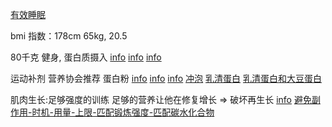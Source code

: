 
[有效睡眠](https://book.douban.com/subject/1984347/)

bmi 指数：178cm 65kg, 20.5

80千克 健身, 蛋白质摄入 [info](http://www.guokr.com/question/140343/)
[info](https://kknews.cc/zh-cn/health/b6vvlm.html)
[info](https://kknews.cc/zh-cn/health/k9x9ev.html#0.8g/kg蛋白质.++2g/kg✓+++3.5g/kg,单次摄入不超过40g。一名80公斤的男性健身者，一天最多可以摄入176克蛋白质=>70kg_140g_蛋白质_每餐40g)

运动补剂 营养协会推荐 蛋白粉 [info](https://kknews.cc/health/pg4rvp.html) [info](https://kknews.cc/health/aebajog.html) [info](https://kknews.cc/health/38gkl6a.html) [冲泡](https://kknews.cc/health/598ezyk.html#1.5克/kg蛋白质，比如体重70公斤，那么每日所需蛋白100克左右或更多，每餐不超过40g。不要空腹喝) [乳清蛋白](https://kknews.cc/health/zmlxll3.html) [乳清蛋白和大豆蛋白](https://kknews.cc/health/k83evvr.html)

肌肉生长:足够强度的训练 足够的营养让他在修复增长 => 破坏再生长 [info](https://kknews.cc/health/9v9jyl.html) [避免副作用-时机-用量-上限-匹配锻炼强度-匹配碳水化合物](https://kknews.cc/health/oyavm56.html)
